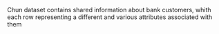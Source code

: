 Chun dataset contains shared information about bank customers, whith each row representing a different and various attributes associated with them
